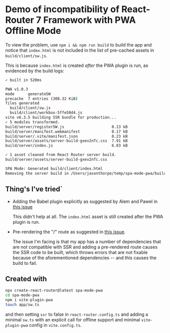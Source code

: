 # Demo of incompatibility of React-Router 7 Framework with PWA Offline Mode

To view the problem, use `npm i && npm run build` to build the app and notice
that `index.html` is not included in the list of pre-cached assets in
`build/client/sw.js`.

This is because `index.html` is created _after_ the PWA plugin is run, as evidenced by the build logs:

```sh
✓ built in 520ms

PWA v1.0.3
mode      generateSW
precache  7 entries (308.32 KiB)
files generated
  build/client/sw.js
  build/client/workbox-5ffe50d4.js
vite v6.3.5 building SSR bundle for production...
✓ 5 modules transformed.
build/server/registerSW.js                     0.13 kB
build/server/manifest.webmanifest              0.17 kB
build/server/.vite/manifest.json               0.23 kB
build/server/assets/server-build-gxev2nTc.css  7.91 kB
build/server/index.js                          6.03 kB

✓ 1 asset cleaned from React Router server build.
build/server/assets/server-build-gxev2nTc.css

SPA Mode: Generated build/client/index.html
Removing the server build in /Users/jasonthorpe/temp/spa-mode-pwa/build/server due to ssr:false
```

## Thing's I've tried`

- Adding the Babel plugin explicitly as suggested by Alem and Pawel in [this issue](https://github.com/remix-run/react-router/issues/12352)

  This didn't help at all. The `index.html` asset is still created after the PWA plugin is run.

- Pre-rendering the "/" route as suggested in [this issue](https://github.com/vite-pwa/vite-plugin-pwa/issues/731).

  The issue I'm facing is that my app has a number of dependencies that are not
  compatible with SSR and adding a pre-rendered route causes the SSR code to be
  built, which throws errors that are not fixable because of the aforementioned
  dependencies -- and this causes the build to fail.

## Created with

```sh
npx create-react-router@latest spa-mode-pwa
cd spa-mode-pwa
npm i vite-plugin-pwa
touch app/sw.ts
```

and then setting `ssr` to false in `react-router.config.ts` and adding a minimal
`sw.ts` with an explicit call for offline support and minimal `vite-plugin-pwa`
config in `vite.config.ts`.
